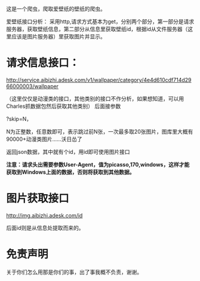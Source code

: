 这是一个爬虫，爬取爱壁纸的壁纸的爬虫。

爱壁纸接口分析：
采用http,请求方式基本为get，分别两个部分，第一部分是请求服务器，获取壁纸信息，第二部分从信息里获取壁纸id，根据id从文件服务器（这里应该是图片服务器）里获取图片并显示。

# 请求信息接口：

http://service.aibizhi.adesk.com/v1/wallpaper/category/4e4d610cdf714d2966000003/wallpaper


（这里仅仅是动漫类的接口，其他类别的接口不作分析，如果想知道，可以用Charles抓数据包然后获取其他类别）
后面接参数

?skip=N，

N为正整数，任意数即可，表示跳过前N张，一次最多取20张图片，图库里大概有90000+动漫类图片……沃日怂了

返回json数据，其中就有个id，用id即可使用图片接口

**注意：请求头出需要参数User-Agent，值为picasso,170,windows，这样才能获取到Windows上面的数据，否则将获取到其他数据。**

# 图片获取接口

http://img.aibizhi.adesk.com/id

后面id则是从信息处提取而来的。


# 免责声明
关于你们怎么用那是你们的事，出了事我概不负责，谢谢。
